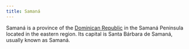 ```yaml
---
title: Samaná
---
```


Samaná is a province of the [Dominican Republic](../) in the Samaná Peninsula located in the eastern region. Its capital is Santa Bárbara de Samaná, usually known as Samaná.
